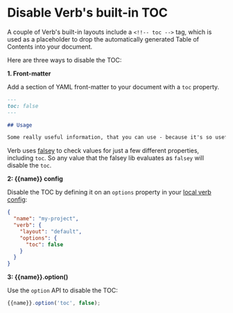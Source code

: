 # Disable Verb's built-in TOC

A couple of Verb's built-in layouts include a `<!!-- toc -->` tag, which is used as a placeholder to drop the automatically generated Table of Contents into your document. 

Here are three ways to disable the TOC:

**1. Front-matter**

Add a section of YAML front-matter to your document with a `toc` property.

```markdown
---
toc: false
---

## Usage

Some really useful information, that you can use - because it's so useful.

```

Verb uses [falsey][] to check values for just a few different properties, including `toc`. So any value that the falsey lib evaluates as `falsey` will disable the `toc`.

**2: {{name}} config**

Disable the TOC by defining it on an `options` property in your [local verb config](./settings.md):

```json
{
  "name": "my-project",
  "verb": {
    "layout": "default",
    "options": {
      "toc": false
    }
  }
}
```

**3: {{name}}.option()**

Use the `option` API to disable the TOC:

```js
{{name}}.option('toc', false);
```

[falsey]: https://github.com/jonschlinkert/falsey